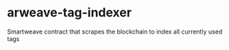 # arweave-tag-indexer
Smartweave contract that scrapes the blockchain to index all currently used tags
